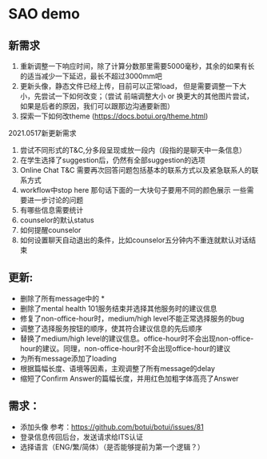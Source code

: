 # SAO demo



## 新需求

1. 重新调整一下响应时间，除了计算分数那里需要5000毫秒，其余的如果有长的适当减少一下延迟，最长不超过3000mm吧
2. 更新头像，静态文件已经上传，目前可以正常load， 但是需要调整一下大小，先尝试一下如何改变；（尝试 前端调整大小 or 换更大的其他图片尝试，如果是后者的原因，我们可以跟那边沟通要新图）
3. 探索一下如何改theme (https://docs.botui.org/theme.html)

2021.0517新更新需求
1. 尝试不同形式的T&C,分多段呈现或放一段内（段指的是聊天中一条信息）
2. 在学生选择了suggestion后，仍然有全部suggestion的选项
3. Online Chat T&C 需要再次回答问题包括基本的联系方式以及紧急联系人的联系方式
4. workflow中stop here 那句话下面的一大块句子要用不同的颜色展示
一些需要进一步讨论的问题
1. 有哪些信息需要统计
2. counselor的默认status
3. 如何提醒counselor
4. 如何设置聊天自动退出的条件，比如counselor五分钟内不重连就默认对话结束





## 更新:

- 删除了所有message中的 *
- 删除了mental health 101服务结束并选择其他服务时的建议信息
- 修复了non-office-hour时，medium/high level不能正常选择服务的bug
- 调整了选择服务按钮的顺序，使其符合建议信息的先后顺序
- 替换了medium/high level的建议信息。office-hour时不会出现non-office-hour的建议。同理，non-office-hour时不会出现office-hour的建议
- 为所有message添加了loading
- 根据篇幅长度、语境等因素，主观调整了所有message的delay
- 缩短了Confirm Answer的篇幅长度，并用红色加粗字体高亮了Answer




## 需求：



- 添加头像 参考：https://github.com/botui/botui/issues/81
- 登录信息传回后台，发送请求给ITS认证
- 选择语言（ENG/繁/简体）（是否能够提前为第一个逻辑？）
  

